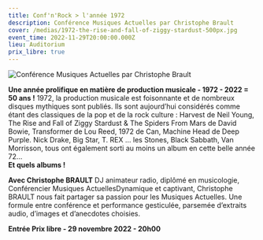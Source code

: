```yaml
---
title: Conf'n'Rock > l'année 1972
description: Conférence Musiques Actuelles par Christophe Brault
cover: /medias/1972-the-rise-and-fall-of-ziggy-stardust-500px.jpg
event_time: 2022-11-29T20:00:00.000Z
lieu: Auditorium
prix_libre: true
---
```

![Conférence Musiques Actuelles par Christophe Brault](/medias/1972-the-rise-and-fall-of-ziggy-stardust-500px.jpg)

**Une année prolifique en matière de production musicale - 1972 - 2022 = 50 ans !** 1972, la production musicale est foisonnante et de nombreux disques mythiques sont publiés. Ils sont aujourd’hui considérés comme étant des classiques de la pop et de la rock culture : Harvest de Neil Young, The Rise and Fall of Ziggy Stardust & The Spiders From Mars de David Bowie, Transformer de Lou Reed, 1972 de Can, Machine Head de Deep Purple. Nick Drake, Big Star, T. REX … les Stones, Black Sabbath, Van Morrisson, tous ont également sorti au moins un album en cette belle année 72…\
**Et quels albums !**

**Avec Christophe BRAULT** DJ animateur radio, diplômé en musicologie, Conférencier Musiques ActuellesDynamique et captivant, Christophe BRAULT nous fait partager sa passion pour les Musiques Actuelles. Une formule entre conférence et performance gesticulée, parsemée d’extraits audio, d’images et d’anecdotes choisies.

**Entrée Prix libre - 29 novembre 2022 - 20h00**